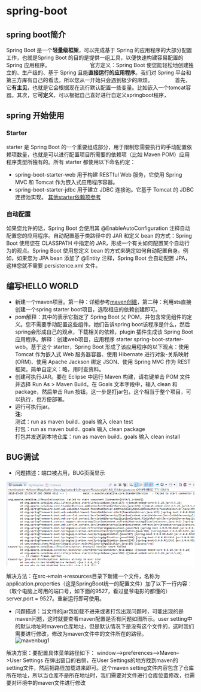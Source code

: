 # spring-boot
## spring boot简介
Spring Boot 是一个**轻量级框架**，可以完成基于 Spring 的应用程序的大部分配置工作，也就是Spring Boot 的目的是提供一组工具，以便快速构建容易配置的 Spring 应用程序。                           
官方定义：Spring Boot 使您能轻松地创建独立的、生产级的、基于 Spring 且能**直接运行的应用程序**。我们对 Spring 平台和第三方库有自己的看法，所以您从一开始只会遇到极少的麻烦。               
首先，它**有主见**，也就是它会根据现在流行默认配置一些变量。比如嵌入一个tomcat容器。其次，它**可定义**，可以根据自己喜好进行自定义springboot程序，
## spring 开始使用
### Starter
starter 是 Spring Boot 的一个重要组成部分，用于限制您需要执行的手动配置依赖项数量，也就是可以进行配置项目所需要的依赖项（比如 Maven POM）应用程序类型所独有的。所有 starter 都使用以下命名约定：       
* spring-boot-starter-web 用于构建 RESTful Web 服务，它使用 Spring MVC 和 Tomcat 作为嵌入式应用程序容器。
* spring-boot-starter-jdbc 用于建立 JDBC 连接池。它基于 Tomcat 的 JDBC 连接池实现。
[其他starter依赖项参考](https://docs.spring.io/spring-boot/docs/current/reference/htmlsingle/#using-boot-starter)
### 自动配置
如果您允许的话，Spring Boot 会使用其 @EnableAutoConfiguration 注释自动配置您的应用程序。自动配置基于类路径中的 JAR 和定义 bean 的方式：Spring Boot 使用您在 CLASSPATH 中指定的 JAR，形成一个有关如何配置某个自动行为的观点。Spring Boot 使用您定义 bean 的方式来确定如何自动配置自身。例如，如果您为 JPA bean 添加了 @Entity 注释，Spring Boot 会自动配置 JPA，这样您就不需要 persistence.xml 文件。
## 编写HELLO WORLD
* 新建一个maven项目。第一种：详细参考[maven创建]()，第二种：利用sts直接创建一个spring starter boot项目，选取相应的依赖创建即可。
* pom解释：其中的<parent>表示它指定了 Spring Boot 父 POM，并包含常见组件的定义。您不需要手动配置这些组件。<dependency>她们告诉spring boot该程序是什么，然后spring会形成自己的观点，下载相关的依赖，plugin 插件生成该 Spring Boot 应用程序。解释：创建web项目，应用程序 starter spring-boot-starter-web。基于这个 starter，Spring Boot 形成了该应用程序的以下观点：使用 Tomcat 作为嵌入式 Web 服务器容器、使用 Hibernate 进行对象-关系映射 (ORM)、使用 Apache Jackson 绑定 JSON、使用 Spring MVC 作为 REST 框架。简单自定义：略，用时查资料。
* 创建可执行JAR。要在 Eclipse 中运行 Maven 构建，请右键单击 POM 文件并选择 Run As > Maven Build。在 Goals 文本字段中，输入 clean 和 package，然后单击 Run 按钮。这一步是打jar包，这个相当于整个项目，可以执行，也方便部署。
* 运行可执行jar。                                       
 **注:**           
 测试：run as maven build..      goals 输入 clean test <br> 
 打包：run as maven build..      goals 输入 clean package<br> 
 打包并发送到本地仓库：run as maven build..    goals 输入 clean install
 ## BUG调试
* 问题描述：端口被占用，BUG页面显示                                    
 
 
 ![端口被占用](https://github.com/mkkeliping/fujianyirong/blob/master/picture/springbug1.png)          
 
解决方法：在src->main->resources目录下新建一个文件，名称为application.properties（这是SpringBoot统一的配置文件）加了以下一行内容：（取个电脑上可用的端口号，如下面的9527，看过星爷电影的都懂的）server.port = 9527。重新运行即可使用。                             
* 问题描述：当文件的jar包加载不进来或者打包出现问题时，可能出现的是maven问题，这时就要查看maven配置是否有问题如图所示。user setting中的默认地址时maven仓库地址，但是默认情况下是没有这个文件的，这时我们需要进行修改，修改为maven文件中的文件所在的路径。                    
![mavenbug1]()

解决方案：要配置具体菜单路径如下： window–>preferences–>Maven–>User Settings 在弹出窗口的右侧，在User Settings的地方找到maven的setting文件，然后把路径加载进来即可。这个maven setting文件内容包含了仓库所在地址，所以当仓库不是所在地址时，我们需要对文件进行仓库位置修改，也需要对环境中的maven文件进行修改




 
